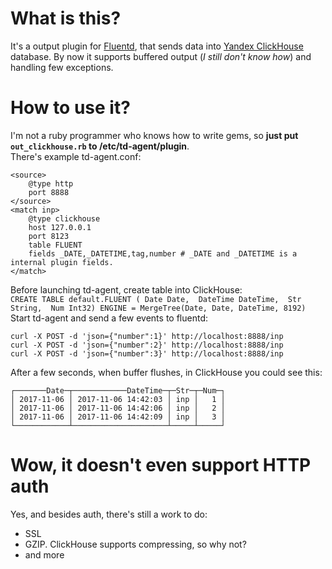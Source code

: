 # What is this?
It's a output plugin for [Fluentd](https://www.fluentd.org/), that sends data into [Yandex ClickHouse](clickhouse.yandex) database. By now it supports buffered output (*I still don't know how*) and handling few exceptions.  
# How to use it?
I'm not a ruby programmer who knows how to write gems, so **just put `out_clickhouse.rb` to /etc/td-agent/plugin**.  
There's example td-agent.conf:
```
<source>
    @type http
    port 8888
</source>
<match inp>
    @type clickhouse
    host 127.0.0.1
    port 8123
    table FLUENT
    fields _DATE,_DATETIME,tag,number # _DATE and _DATETIME is a internal plugin fields.
</match>
```
Before launching td-agent, create table into ClickHouse:  
`CREATE TABLE default.FLUENT ( Date Date,  DateTime DateTime,  Str String,  Num Int32) ENGINE = MergeTree(Date, Date, DateTime, 8192)`  
Start td-agent and send a few events to fluentd:  
```
curl -X POST -d 'json={"number":1}' http://localhost:8888/inp
curl -X POST -d 'json={"number":2}' http://localhost:8888/inp
curl -X POST -d 'json={"number":3}' http://localhost:8888/inp
```
After a few seconds, when buffer flushes, in ClickHouse you could see this:
```:) SELECT * FROM FLUENT ;  
┌───────Date─┬────────────DateTime─┬─Str─┬─Num─┐  
│ 2017-11-06 │ 2017-11-06 14:42:03 │ inp │   1 │  
│ 2017-11-06 │ 2017-11-06 14:42:06 │ inp │   2 │  
│ 2017-11-06 │ 2017-11-06 14:42:09 │ inp │   3 │  
└────────────┴─────────────────────┴─────┴─────┘  
```
# Wow, it doesn't even support HTTP auth  
Yes, and besides auth, there's still a work to do:  
* SSL
* GZIP. ClickHouse supports compressing, so why not?
* and more
